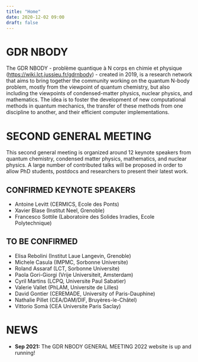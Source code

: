 ```yaml
---
title: "Home"
date: 2020-12-02 09:00
draft: false
---
```


# GDR NBODY

The GDR NBODY - problème quantique à N corps en chimie et physique (https://wiki.lct.jussieu.fr/gdrnbody) - created in 2019, is a research network that aims to bring together the community working on the quantum N-body problem, mostly from the viewpoint of quantum chemistry, but also including the viewpoints of condensed-matter physics, nuclear physics, and mathematics. The idea is to foster the development of new computational methods in quantum mechanics, the transfer of these methods from one discipline to another, and their efficient computer implementations.

# SECOND GENERAL MEETING

This second general meeting is organized around 12 keynote speakers from quantum chemistry, condensed matter physics, mathematics, and nuclear physics. A large number of contributed talks will be proposed in order to allow PhD students, postdocs and researchers to present their latest work.

## CONFIRMED KEYNOTE SPEAKERS

- Antoine Levitt (CERMICS, Ecole des Ponts)
- Xavier Blase (Institut Neel, Grenoble)
- Francesco Sottile (Laboratoire des Solides Irradies, Ecole Polytechnique)

## TO BE CONFIRMED 

- Elisa Rebolini (Institut Laue Langevin, Grenoble)
- Michele Casula (IMPMC, Sorbonne Universite)
- Roland Assaraf (LCT, Sorbonne Universite)
- Paola Gori-Giorgi (Vrije Universiteit, Amsterdam)
- Cyril Martins (LCPQ, Universite Paul Sabatier)
- Valerie Vallet (PhLAM, Universite de Lilles)
- David Gontier (CEREMADE, University of Paris-Dauphine)
- Nathalie Pillet (CEA/DAM/DIF, Bruyères-le-Châtel)
- Vittorio Somà (CEA Universite Paris Saclay)

# NEWS

- <b>Sep 2021:</b> The GDR NBODY GENERAL MEETING 2022 website is up and running!

